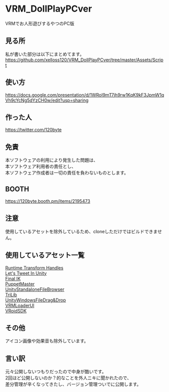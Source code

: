 # VRM_DollPlayPCver
VRMでお人形遊びするやつのPC版

## 見る所
私が書いた部分は以下にまとめてます。  
https://github.com/xelloss120/VRM_DollPlayPCver/tree/master/Assets/Script

## 使い方
https://docs.google.com/presentation/d/1WRol9mT7jh9rw1KqK9kF3JpmW1qVh9cYcNg5dYzCH0w/edit?usp=sharing

## 作った人
https://twitter.com/120byte

## 免責
本ソフトウェアの利用により発生した問題は、  
本ソフトウェア利用者の責任とし、  
本ソフトウェア作成者は一切の責任を負わないものとします。

## BOOTH
https://120byte.booth.pm/items/2195473

## 注意
使用しているアセットを除外しているため、cloneしただけではビルドできません。

## 使用しているアセット一覧
[Runtime Transform Handles](https://assetstore.unity.com/packages/tools/modeling/runtime-transform-handles-65363)  
[Let's Tweet In Unity](https://assetstore.unity.com/packages/tools/integration/let-s-tweet-in-unity-536)  
[Final IK](https://assetstore.unity.com/packages/tools/animation/final-ik-14290)  
[PuppetMaster](https://assetstore.unity.com/packages/tools/physics/puppetmaster-48977)  
[UnityStandaloneFileBrowser](https://github.com/gkngkc/UnityStandaloneFileBrowser)  
[TriLib](https://assetstore.unity.com/packages/tools/modeling/trilib-model-loader-package-91777?locale=ja-JP)  
[UnityWindowsFileDrag&Drop](https://github.com/Bunny83/UnityWindowsFileDrag-Drop)  
[VRMLoaderUI](https://github.com/m2wasabi/VRMLoaderUI)  
[VRoidSDK](https://developer.vroid.com/)

## その他
アイコン画像や効果音も除外しています。

## 言い訳
元々公開しないつもりだったので中身が酷いです。  
2回ほど公開しないのか？的なことを外人ニキに聞かれたので、  
差分管理が辛くなってきたし、バージョン管理ついでに公開します。
